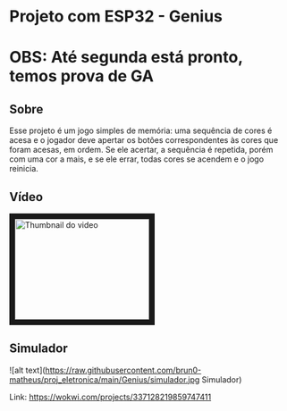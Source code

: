 # Projeto com ESP32 - Genius

# OBS: Até segunda está pronto, temos prova de GA

## Sobre

Esse projeto é um jogo simples de memória: uma sequência de cores é acesa e o jogador deve apertar os botões correspondentes às cores que foram acesas, em ordem. Se ele acertar, a sequência é repetida, porém com uma cor a mais, e se ele errar, todas cores se acendem e o jogo reinicia.

## Vídeo

<a href="http://www.youtube.com/watch?feature=player_embedded&v=xaRUGNEISiA
" target="_blank"><img src="http://img.youtube.com/vi/xaRUGNEISiA/0.jpg" 
alt="Thumbnail do video" width="240" height="180" border="10" /></a>

## Simulador

![alt text](https://raw.githubusercontent.com/brun0-matheus/proj_eletronica/main/Genius/simulador.jpg Simulador)

Link: <https://wokwi.com/projects/337128219859747411>
